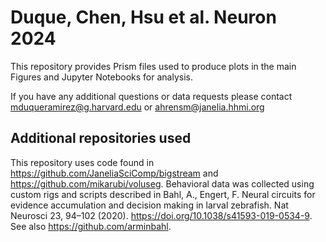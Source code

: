 
# Duque, Chen, Hsu et al. Neuron 2024

This repository provides Prism files used to produce plots in the main Figures and Jupyter Notebooks for analysis.

If you have any additional questions or data requests please contact mduqueramirez@g.harvard.edu or ahrensm@janelia.hhmi.org


## Additional repositories used 

This repository uses code found in https://github.com/JaneliaSciComp/bigstream and https://github.com/mikarubi/voluseg. Behavioral data was collected using custom rigs and scripts described in Bahl, A., Engert, F. Neural circuits for evidence accumulation and decision making in larval zebrafish. Nat Neurosci 23, 94–102 (2020). https://doi.org/10.1038/s41593-019-0534-9. See also https://github.com/arminbahl. 
